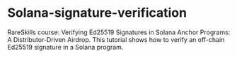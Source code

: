# Solana-signature-verification
RareSkills course: Verifying Ed25519 Signatures in Solana Anchor Programs: A Distributor-Driven Airdrop. This tutorial shows how to verify an off-chain Ed25519 signature in a Solana program.

